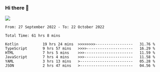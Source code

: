 ### Hi there 👋

<!--<a href="https://github.com/search?o=desc&q=author%3Abushiyi&s=committer-date&type=Commits">-->
<!--    <img align="center" height = "178" src="https://github-readme-stats.vercel.app/api?username=bushiyi&count_private=true&show_icons=true&theme=noctis_minimus&hide=contribs&include_all_commits=true" />-->
<!--</a>-->
<!--<a href="https://github.com/bushiyi?tab=repositories">-->
<!--    <img align="center" height = "178" src="https://github-readme-stats.vercel.app/api/top-langs/?username=bushiyi&count_private=true&theme=noctis_minimus" />-->
<!--</a>-->
 
<!-- [![Ashutosh's github activity graph](https://activity-graph.herokuapp.com/graph?username=bushiyi&theme=react&bg_color=1B2932&point=698B69&line=698B69)](https://github.com/ashutosh00710/github-readme-activity-graph)
 -->


![](https://raw.githubusercontent.com/bushiyi/bushiyi/master/assets/github-contribution-grid-snake.svg)

<!--START_SECTION:waka-->

```text
From: 27 September 2022 - To: 22 October 2022

Total Time: 61 hrs 8 mins

Kotlin           19 hrs 24 mins  >>>>>>>>-----------------   31.76 %
TypeScript       9 hrs 57 mins   >>>>---------------------   16.29 %
HTML             7 hrs 5 mins    >>>----------------------   11.59 %
JavaScript       7 hrs 4 mins    >>>----------------------   11.58 %
YAML             3 hrs 13 mins   >------------------------   05.28 %
JSON             2 hrs 47 mins   >------------------------   04.56 %
```

<!--END_SECTION:waka-->

